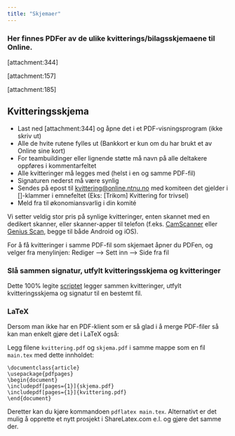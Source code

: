 ```yaml
---
title: "Skjemaer"
---
```


### Her finnes PDFer av de ulike kvitterings/bilagsskjemaene til Online. 

[attachment:344]

[attachment:157]

[attachment:185]

## Kvitteringsskjema

- Last ned [attachment:344] og åpne det i et PDF-visningsprogram (ikke skriv ut)
- Alle de hvite rutene fylles ut (Bankkort er kun om du har brukt et av Online sine kort)
- For teambuildinger eller lignende støtte må navn på alle deltakere oppføres i kommentarfeltet
- Alle kvitteringer må legges med (helst i en og samme PDF-fil) 
- Signaturen nederst må være synlig
- Sendes på epost til [kvittering@online.ntnu.no](mailto:kvittering@online.ntnu.no) med komiteen det gjelder i []-klammer i emnefeltet (Eks: [Trikom] Kvittering for trivsel)
- Meld fra til økonomiansvarlig i din komité

Vi setter veldig stor pris på synlige kvitteringer, enten skannet med en dedikert skanner, eller skanner-apper til telefon (f.eks. [CamScanner](https://www.camscanner.com/) eller [Genius Scan](https://www.thegrizzlylabs.com/genius-scan/), begge til både Android og iOS).

For å få kvitteringer i samme PDF-fil som skjemaet åpner du PDFen, og velger fra menylinjen: Rediger --> Sett inn --> Side fra fil

### Slå sammen signatur, utfylt kvitteringsskjema og kvitteringer
Dette 100% legite [scriptet](https://pastebin.com/adNzpTxb) legger sammen kvitteringer, utfylt kvitteringsskjema og signatur til en bestemt fil.

### LaTeX

Dersom man ikke har en PDF-klient som er så glad i å merge PDF-filer så kan man enkelt gjøre det i LaTeX også:

Legg filene `kvittering.pdf` og `skjema.pdf` i samme mappe som en fil `main.tex` med dette innholdet:

```
\documentclass{article}
\usepackage{pdfpages}
\begin{document}
\includepdf[pages={1}]{skjema.pdf}
\includepdf[pages={1}]{kvittering.pdf}
\end{document}
```

Deretter kan du kjøre kommandoen `pdflatex main.tex`. Alternativt er det mulig å opprette et nytt prosjekt i ShareLatex.com e.l. og gjøre det samme der.